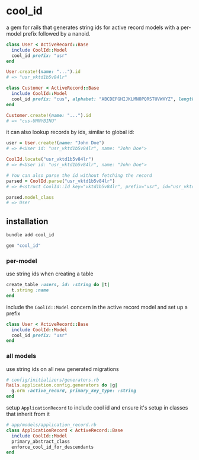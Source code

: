 # cool_id

a gem for rails that generates string ids for active record models with a per-model prefix followed by a nanoid.

```ruby
class User < ActiveRecord::Base
  include CoolId::Model
  cool_id prefix: "usr"
end

User.create!(name: "...").id
# => "usr_vktd1b5v84lr"

class Customer < ActiveRecord::Base
  include CoolId::Model
  cool_id prefix: "cus", alphabet: "ABCDEFGHIJKLMNOPQRSTUVWXYZ", length: 8
end

Customer.create!(name: "...").id
# => "cus-UHNYBINU"
```

it can also lookup records by ids, similar to global id:

```ruby
user = User.create!(name: "John Doe")
# => #<User id: "usr_vktd1b5v84lr", name: "John Doe">

CoolId.locate("usr_vktd1b5v84lr")
# => #<User id: "usr_vktd1b5v84lr", name: "John Doe">

# You can also parse the id without fetching the record
parsed = CoolId.parse("usr_vktd1b5v84lr")
# => #<struct CoolId::Id key="vktd1b5v84lr", prefix="usr", id="usr_vktd1b5v84lr", model_class=User>

parsed.model_class
# => User
```

## installation

```bash
bundle add cool_id
```

```ruby
gem "cool_id"
```

### per-model

use string ids when creating a table

```ruby
create_table :users, id: :string do |t|
  t.string :name
end
```

include the `CoolId::Model` concern in the active record model and set up a prefix

```ruby
class User < ActiveRecord::Base
  include CoolId::Model
  cool_id prefix: "usr"
end
```

### all models

use string ids on all new generated migrations

```ruby
# config/initializers/generators.rb
Rails.application.config.generators do |g|
  g.orm :active_record, primary_key_type: :string
end
```

setup `ApplicationRecord` to include cool id and ensure it's setup in classes that inherit from it

```ruby
# app/models/application_record.rb
class ApplicationRecord < ActiveRecord::Base
  include CoolId::Model
  primary_abstract_class
  enforce_cool_id_for_descendants
end
```
